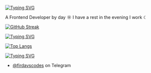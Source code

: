 [![Typing SVG](https://readme-typing-svg.herokuapp.com?color=%2336BCF7&lines=Hello+there+👋)](https://git.io/typing-svg)

A Frontend Developer by day ☼ I have a rest in the evening I work ☾

[![GitHub Streak](https://github-readme-streak-stats.herokuapp.com/?user=DenverCoder1)](https://git.io/streak-stats)

[![Typing SVG](https://readme-typing-svg.herokuapp.com?color=%2336BCF7&lines=I+know)](https://git.io/typing-svg)

[![Top Langs](https://github-readme-stats.vercel.app/api/top-langs/?username=anuraghazra&layout=compact)](https://github.com/anuraghazra/github-readme-stats)

[![Typing SVG](https://readme-typing-svg.herokuapp.com?color=%2336BCF7&lines=Contact)](https://git.io/typing-svg)

- [@firdavscodes](https://telegram.com/firdavscodes) on Telegram 
